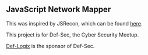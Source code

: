 ## JavaScript Network Mapper

This was inspired by JSRecon, which can be found [here](http://www.andlabs.org/tools/jsrecon.html).

This project is for Def-Sec, the Cyber Security Meetup.

[Def-Logix](http://www.def-logix.com) is the sponsor of Def-Sec.